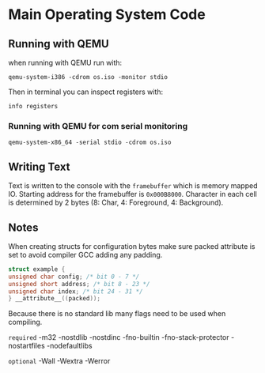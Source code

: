 
# Main Operating System Code

## Running with QEMU

when running with QEMU run with:
```
qemu-system-i386 -cdrom os.iso -monitor stdio
```
Then in terminal you can inspect registers with:
```
info registers
```

### Running with QEMU for com serial monitoring

```
qemu-system-x86_64 -serial stdio -cdrom os.iso
```

## Writing Text

Text is written to the console with the `framebuffer` which is memory mapped IO. Starting address for the framebuffer is `0x000B8000`. Character in each cell is determined by 2 bytes (8: Char, 4: Foreground, 4: Background).


## Notes

When creating structs for configuration bytes make sure packed attribute is set to avoid compiler GCC adding any padding.
```C
struct example {
unsigned char config; /* bit 0 - 7 */
unsigned short address; /* bit 8 - 23 */
unsigned char index; /* bit 24 - 31 */
} __attribute__((packed));
```

Because there is no standard lib many flags need to be used when compiling.

`required`
-m32 -nostdlib -nostdinc -fno-builtin -fno-stack-protector -nostartfiles
-nodefaultlibs

`optional`
-Wall -Wextra -Werror
